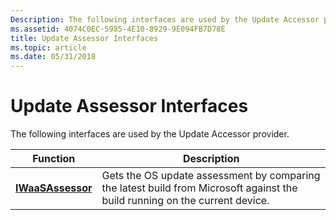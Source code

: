 ```yaml
---
Description: The following interfaces are used by the Update Accessor provider.
ms.assetid: 4074C0EC-5985-4E10-8929-9E094FB7D78E
title: Update Assessor Interfaces
ms.topic: article
ms.date: 05/31/2018
---
```


# Update Assessor Interfaces

The following interfaces are used by the Update Accessor provider.



| Function                               | Description                                                                                                                 |
|----------------------------------------|-----------------------------------------------------------------------------------------------------------------------------|
| [**IWaaSAssessor**](/windows/desktop/api/waasapi/nn-waasapi-iwaasassessor) | Gets the OS update assessment by comparing the latest build from Microsoft against the build running on the current device. |



 

 

 



